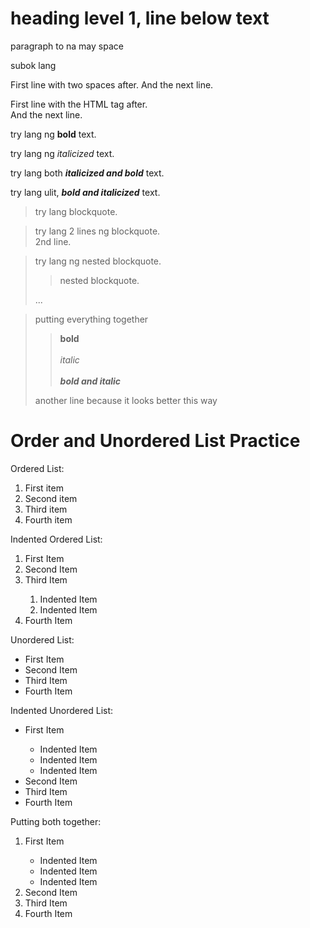 
heading level 1, line below text
=============================

<p>paragraph to na may space <p\>

<p>subok lang<p\>

<p>First line with two spaces after.  
And the next line.<p\>

<p>First line with the HTML tag after.<br>
And the next line.<p>

<p>try lang ng <strong>bold</strong> text. <p\>

<p>try lang ng <em>italicized</em> text. <p\>

<p>try lang both <em><strong>italicized and bold</strong></em> text. <p\>

<p>try lang ulit, <strong><em>bold and italicized</strong></em> text. <p\>

<blockquote>
    <p>try lang blockquote.<p\>
</blockquote>

<blockquote>
    <p>try lang 2 lines ng blockquote.<br>
    2nd line.<p\>
</blockquote>

<blockquote>
    <p>try lang ng nested blockquote.<p\>
    <blockquote>
        <p>nested blockquote.<p\>
    </blockquote>
    <p>...<p\>
</blockquote>

<blockquote>
    <p>putting everything together</p>
    <blockquote>
        <p><strong>bold</strong><br>
        <br>
        <em>italic</em><br>
        <br>
        <em><strong>bold and italic</strong></em></p>
    </blockquote>
    <p>another line because it looks better this way
</blockquote>

Order and Unordered List Practice
===

<p>Ordered List:
<ol>
    <li>First item</li>
    <li>Second item</li>
    <li>Third item</li>
    <li>Fourth item</li>
</ol>
</p>

<p>Indented Ordered List:
<ol>
    <li>First Item</li>
    <li>Second Item</li>
    <li>Third Item</li>
    <ol>
        <li>Indented Item</li>
        <li>Indented Item</li>
    </ol>
    <li>Fourth Item</li>
</ol>
</p>

<p>Unordered List:
<ul>
    <li>First Item</li>
    <li>Second Item</li>
    <li>Third Item</li>
    <li>Fourth Item</li>
</ul>
</p>

<p>Indented Unordered List:
<ul>
    <li>First Item</li>
    <ul>
        <li>Indented Item</li>
        <li>Indented Item</li>
        <li>Indented Item</li>
    </ul>
    <li>Second Item</li>
    <li>Third Item</li>
    <li>Fourth Item</li>
</ul>
</p>

<p>Putting both together:
<ol>
    <li>First Item</li>
    <ul>
        <li>Indented Item</li>
        <li>Indented Item</li>
        <li>Indented Item</li>
    </ul>
    <li>Second Item</li>
    <li>Third Item</li>
    <li>Fourth Item</li>
</ol>
</p>